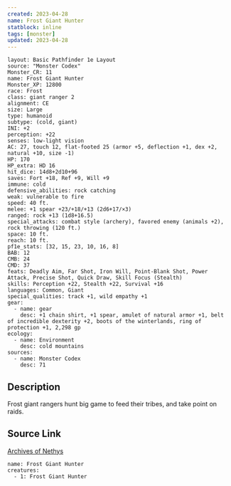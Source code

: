 ```yaml
---
created: 2023-04-28
name: Frost Giant Hunter
statblock: inline
tags: [monster]
updated: 2023-04-28
---
```

```statblock
layout: Basic Pathfinder 1e Layout
source: "Monster Codex"
Monster_CR: 11
name: Frost Giant Hunter
Monster_XP: 12800
race: Frost
class: giant ranger 2
alignment: CE
size: Large
type: humanoid
subtype: (cold, giant)
INI: +2
perception: +22
senses: low-light vision
AC: 27, touch 12, flat-footed 25 (armor +5, deflection +1, dex +2, natural +10, size -1)
HP: 170
HP_extra: HD 16
hit_dice: 14d8+2d10+96
saves: Fort +18, Ref +9, Will +9
immune: cold
defensive_abilities: rock catching
weak: vulnerable to fire
speed: 40 ft.
melee: +1 spear +23/+18/+13 (2d6+17/×3)
ranged: rock +13 (1d8+16.5)
special_attacks: combat style (archery), favored enemy (animals +2), rock throwing (120 ft.)
space: 10 ft.
reach: 10 ft.
pf1e_stats: [32, 15, 23, 10, 16, 8]
BAB: 12
CMB: 24
CMD: 37
feats: Deadly Aim, Far Shot, Iron Will, Point-Blank Shot, Power Attack, Precise Shot, Quick Draw, Skill Focus (Stealth)
skills: Perception +22, Stealth +22, Survival +16
languages: Common, Giant
special_qualities: track +1, wild empathy +1
gear:
  - name: gear
    desc: +1 chain shirt, +1 spear, amulet of natural armor +1, belt of incredible dexterity +2, boots of the winterlands, ring of protection +1, 2,298 gp
ecology:
  - name: Environment
    desc: cold mountains
sources:
  - name: Monster Codex
    desc: 71
```
## Description
Frost giant rangers hunt big game to feed their tribes, and take point on raids.
## Source Link
[Archives of Nethys](https://aonprd.com/MonsterDisplay.aspx?ItemName=Frost%20Giant%20Hunter)
```encounter-table
name: Frost Giant Hunter
creatures:
  - 1: Frost Giant Hunter
```
